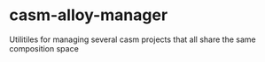 # casm-alloy-manager
Utilitiles for managing several casm projects that all share the same composition space
